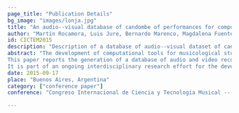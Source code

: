 ```yaml
---
page_title: "Publication Details"
bg_image: "images/lonja.jpg" 
title: "An audio--visual database of candombe of performances for computational musicological studies"  
author: "Martín Rocamora, Luis Jure, Bernardo Marenco, Magdalena Fuentes, Florencia Lanzaro and Alvaro Gómez"  
id: CICTEM2015
description: "Description of a database of audio--visual dataset of candombe drumming performances, for research and documentation purposes."  
abstract: "The development of computational tools for musicological studies and musical analysis has been a very active area of research in recent years. Some of these tools operate on symbolic representations of music, while others process the audio from a recorded performance. In both cases, an annotated dataset representative of the corpus under study is essential for the research.
This paper reports the generation of a database of audio and video recordings of Candombe performances, including detailed descriptions of the process of curation and production, technical aspects, musical content, and annotations.
It is part of an ongoing interdisciplinary research effort for the development of tools for computer-aided music analysis. This encompasses several research problems concerning the development of technologies capable of extracting musically meaningful information from a recorded performance. A significant part of the recordings and annotations is being released for the research community. Apart from its research purposes, the database has also a very important documentary value."  
date: 2015-09-17  
place: "Buenos Aires, Argentina"  
category: ["conference paper"]  
conference: "Congreso Internacional de Ciencia y Tecnología Musical --- CICTeM 2015"  

---
```


